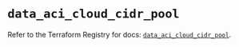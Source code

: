 # `data_aci_cloud_cidr_pool`

Refer to the Terraform Registry for docs: [`data_aci_cloud_cidr_pool`](https://registry.terraform.io/providers/ciscodevnet/aci/2.17.0/docs/data-sources/cloud_cidr_pool).
